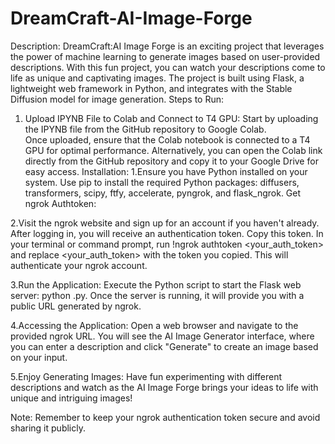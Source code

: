 # DreamCraft-AI-Image-Forge
Description:
DreamCraft:AI Image Forge is an exciting project that leverages the power of machine learning to generate images based on user-provided descriptions. With this fun project, you can watch your descriptions come to life as unique and captivating images. The project is built using Flask, a lightweight web framework in Python, and integrates with the Stable Diffusion model for image generation.
Steps to Run:

1. Upload IPYNB File to Colab and Connect to T4 GPU:
Start by uploading the IPYNB file from the GitHub repository to Google Colab.\
Once uploaded, ensure that the Colab notebook is connected to a T4 GPU for optimal performance.
Alternatively, you can open the Colab link directly from the GitHub repository and copy it to your Google Drive for easy access.
Installation:
1.Ensure you have Python installed on your system.
  Use pip to install the required Python packages: diffusers, transformers, scipy, ftfy, accelerate, pyngrok, and flask_ngrok.
  Get ngrok Authtoken:

2.Visit the ngrok website and sign up for an account if you haven't already.
  After logging in, you will receive an authentication token. Copy this token.
  In your terminal or command prompt, run !ngrok authtoken <your_auth_token> and replace <your_auth_token> with the token you copied. This will authenticate your ngrok account.

3.Run the Application:
  Execute the Python script to start the Flask web server: python <filename>.py.
  Once the server is running, it will provide you with a public URL generated by ngrok.

4.Accessing the Application:
  Open a web browser and navigate to the provided ngrok URL.
  You will see the AI Image Generator interface, where you can enter a description and click "Generate" to create an image based on your input.

5.Enjoy Generating Images:
  Have fun experimenting with different descriptions and watch as the AI Image Forge brings your ideas to life with unique and intriguing images!

Note: Remember to keep your ngrok authentication token secure and avoid sharing it publicly.



